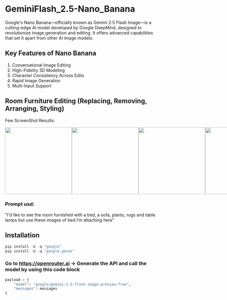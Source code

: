 # GeminiFlash_2.5-Nano_Banana
Google's Nano Banana—officially known as Gemini 2.5 Flash Image—is a cutting-edge AI model developed by Google DeepMind, designed to revolutionize image generation and editing. It offers advanced capabilities that set it apart from other AI image models.

## Key Features of Nano Banana
1. Conversational Image Editing
2. High-Fidelity 3D Modeling
3. Character Consistency Across Edits
4. Rapid Image Generation
5. Multi-Input Support

## Room Furniture Editing (Replacing, Removing, Arranging, Styling)
Few ScreenShot Results:

<div style="display: flex; flex-direction: row;">
    <img src="https://github.com/user-attachments/assets/0ac8759a-dcc6-4e59-8c02-406263d586fb" width="220" />
    <img src="https://github.com/user-attachments/assets/2faec034-8dcd-41d5-b1b4-56945b069ab5" width="220"/>
    <img src="https://github.com/user-attachments/assets/e65c8138-e1a7-4f89-bee2-39b00a497308" width="220" />
    <img src="https://github.com/user-attachments/assets/ee2332d8-ee70-4418-ad94-80cf5de36e9a" width="220" />
</div>

### Prompt usd: 
"I'd like to see the room furnished with a bed, a sofa, plants, rugs and table lamps but use these images of bed I’m attaching here"

## Installation

```python
pip install -U -q "google"
pip install -U -q "google.genai"
```
### Go to https://openrouter.ai -> Generate the API and call the model by using this code block
```python
payload = {
    "model": "google/gemini-2.5-flash-image-preview:free",
    "messages": messages
}
```

